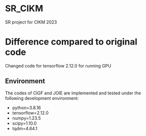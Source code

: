 # SR_CIKM
SR project for CIKM 2023

# Difference compared to original code
Changed code for tensorflow 2.12.0 for running GPU

## Environment
The codes of CIGF and JOIE are implemented and tested under the following development environment:
* python=3.8.16
* tensorflow=2.12.0
* numpy=1.23.5
* scipy=1.10.0
* tqdm=4.64.1
